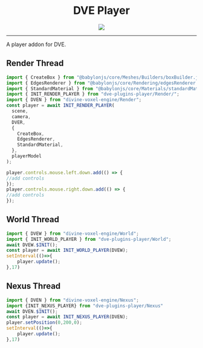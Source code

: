 <h1 align="center">
  DVE Player
</h1>

<p align="center">
<img src="https://divine-star-software.github.io/DigitalAssets/images/logo-small.png">
</p>

---

A player addon for DVE.

## Render Thread

```ts
import { CreateBox } from "@babylonjs/core/Meshes/Builders/boxBuilder.js";
import { EdgesRenderer } from "@babylonjs/core/Rendering/edgesRenderer.js";
import { StandardMaterial } from "@babylonjs/core/Materials/standardMaterial.js";
import { INIT_RENDER_PLAYER } from "dve-plugins-player/Render/";
import { DVEN } from "divine-voxel-engine/Render";
const player = await INIT_RENDER_PLAYER(
  scene,
  camera,
  DVER,
  {
    CreateBox,
    EdgesRenderer,
    StandardMaterial,
  },
  playerModel
);

player.controls.mouse.left.down.add(() => {
//add controls
});
player.controls.mouse.right.down.add(() => {
//add controls
});
```

## World Thread
```ts
import { DVEW } from "divine-voxel-engine/World";
import { INIT_WORLD_PLAYER } from "dve-plugins-player/World";
await DVEW.$INIT();
const player = await INIT_WORLD_PLAYER(DVEW);
setInterval(()=>{
    player.update();
},17)
```

## Nexus Thread

```ts
import { DVEN } from "divine-voxel-engine/Nexus";
import {INIT_NEXUS_PLAYER} from "dve-plugins-player/Nexus"
await DVEN.$INIT();
const player = await INIT_NEXUS_PLAYER(DVEN);
player.setPosition(0,200,0);
setInterval(()=>{
    player.update();
},17)
```



